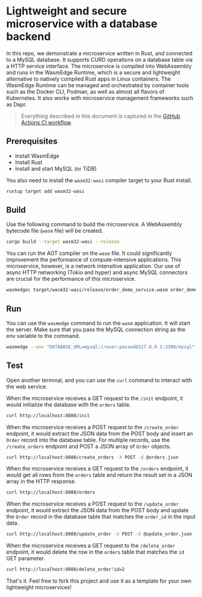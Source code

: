 # Lightweight and secure microservice with a database backend

In this repo, we demonstrate a microservice written in Rust, and connected to a MySQL database. It supports CURD operations on a database table via a HTTP service interface. The microservice is compiled into WebAssembly and runs in the WasmEdge Runtime, which is a secure and lightweight alternative to natively compiled Rust apps in Linux containers. The WasmEdge Runtime can be managed and orchestrated by container tools such as the Docker CLI, Podman, as well as almost all flavors of Kubernetes. It also works with microservice management frameworks such as Dapr.

> Everything described in this document is captured in the [GitHub Actions CI workflow](.github/workflows/ci.yml).

## Prerequisites

* Install WasmEdge
* Install Rust
* Install and start MySQL (or TiDB)

You also need to install the `wasm32-wasi` compiler target to your Rust install.

```bash
rustup target add wasm32-wasi
```

## Build

Use the following command to build the microservice. A WebAssembly bytecode file (`wasm` file) will be created.

```bash
cargo build --target wasm32-wasi --release
```

You can run the AOT compiler on the `wasm` file. It could significantly improvement the performance of compute-intensive applications. This microservice, however, is a network intensitive application. Our use of async HTTP networking (Tokio and hyper) and async MySQL connectors are crucial for the performance of this microservice.

```bash
wasmedgec target/wasm32-wasi/release/order_demo_service.wasm order_demo_service.wasm
```

## Run

You can use the `wasmedge` command to run the `wasm` application. It will start the server. Make sure that you pass the MySQL connection string as the env variable to the command. 

```bash
wasmedge --env "DATABASE_URL=mysql://user:passwd@127.0.0.1:3306/mysql" order_demo_service.wasm
```

## Test

Open another terminal, and you can use the `curl` command to interact with the web service.

When the microservice receives a GET request to the `/init` endpoint, it would initialize the database with the `orders` table.

```bash
curl http://localhost:8080/init
```

When the microservice receives a POST request to the `/create_order` endpoint, it would extract the JSON data from the POST body and insert an `Order` record into the database table.
For multiple records, use the `/create_orders` endpoint and POST a JSON array of `Order` objects.

```bash
curl http://localhost:8080/create_orders -X POST -d @orders.json
```

When the microservice receives a GET request to the `/orders` endpoint, it would get all rows from the `orders` table and return the result set in a JSON array in the HTTP response.

```bash
curl http://localhost:8080/orders
```

When the microservice receives a POST request to the `/update_order` endpoint, it would extract the JSON data from the POST body and update the `Order` record in the database table that matches the `order_id` in the input data.

```bash
curl http://localhost:8080/update_order -X POST -d @update_order.json
```

When the microservice receives a GET request to the `/delete_order` endpoint, it would delete the row in the `orders` table that matches the `id` GET parameter.

```bash
curl http://localhost:8080/delete_order?id=2
```

That's it. Feel free to fork this project and use it as a template for your own lightweight microservices!


